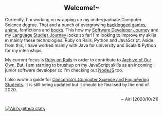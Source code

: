 <h2 align="center">Welcome!~</h2>

Currently, I'm working on wrapping up my undergraduate Computer Science degree. That and a bunch of evergrowing [backlogged games](https://howlongtobeat.com/user.php?n=airi_14x), [anime](https://anilist.co/user/airi14x/), fanfictions and [books](https://www.goodreads.com/user/show/69873775-airi-chow). This how my [Software Developer Journey](https://airi-14x.github.io/projects) and my [Language Studies Journey](https://airi-14x.github.io/languages) looks so far! I'm looking to improve my skills in mainly these technologies: Ruby on Rails, Python and JavaScript. Aside from this, I have worked mainly with Java for university and Scala & Python for my internships.

My current focus is [Ruby on Rails](https://github.com/airi-14x/TheOdinProject-Rails) in order to contribute to [Archive of Our Own](https://github.com/otwcode/otwarchive). But, I am starting to brushup on my JavaScript skills as an incoming junior software developer so I'm checking out [NodeJS](https://github.com/airi-14x/TheOdinProject-NodeJS) too.

I also wrote a guide for [Concordia's Computer Science and Engineering Students](https://airi-14x.github.io/Concordia-Master-Guide/). It is still being updated but it should be finalised by the end of 2020.

<p align="right">~ Airi [2020/10/21]</p>

[![Airi's github stats](https://github-readme-stats.vercel.app/api?username=airi-14x)](https://github.com/airi-14x/github-readme-stats)

<!--
**airi-14x/airi-14x** is a ✨ _special_ ✨ repository because its `README.md` (this file) appears on your GitHub profile.

Here are some ideas to get you started:

- 🔭 I’m currently working on ...
- 🌱 I’m currently learning ...
- 👯 I’m looking to collaborate on ...
- 🤔 I’m looking for help with ...
- 💬 Ask me about ...
- 📫 How to reach me: ...
- 😄 Pronouns: ...
- ⚡ Fun fact: ...
-->

